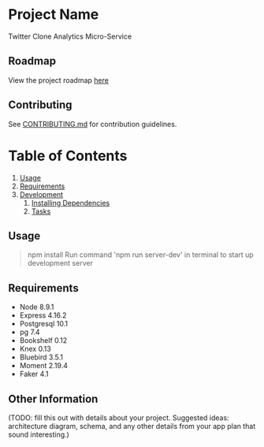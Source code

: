 # Project Name

Twitter Clone Analytics Micro-Service

## Roadmap

View the project roadmap [here](LINK_TO_DOC)

## Contributing

See [CONTRIBUTING.md](CONTRIBUTING.md) for contribution guidelines.

# Table of Contents

1. [Usage](#Usage)
1. [Requirements](#requirements)
1. [Development](#development)
    1. [Installing Dependencies](#installing-dependencies)
    1. [Tasks](#tasks)

## Usage

> npm install
> Run command 'npm run server-dev' in terminal to start up development server

## Requirements

- Node 8.9.1
- Express 4.16.2
- Postgresql 10.1
- pg 7.4
- Bookshelf 0.12
- Knex 0.13
- Bluebird 3.5.1
- Moment 2.19.4
- Faker 4.1

## Other Information

(TODO: fill this out with details about your project. Suggested ideas: architecture diagram, schema, and any other details from your app plan that sound interesting.)

